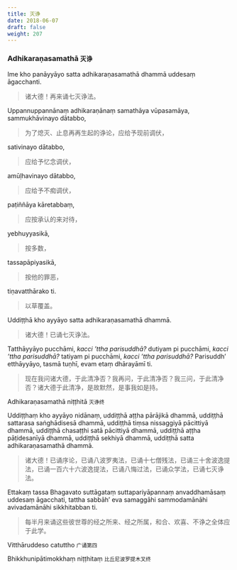 ```yaml
---
title: 灭诤
date: 2018-06-07
draft: false
weight: 207
---
```


### Adhikaraṇasamathā <small>灭诤</small>

Ime kho panāyyāyo satta adhikaraṇasamathā dhammā uddesaṃ āgacchanti.

> 诸大德！再来诵七灭诤法。

Uppannuppannānaṃ adhikaraṇānaṃ samathāya vūpasamāya, sammukhāvinayo dātabbo,

> 为了熄灭、止息再再生起的诤论，应给予现前调伏，

sativinayo dātabbo,

> 应给予忆念调伏，

amūḷhavinayo dātabbo,

> 应给予不痴调伏，

paṭiññāya kāretabbaṃ,

> 应按承认的来对待，

yebhuyyasikā,

> 按多数，

tassapāpiyasikā,

> 按他的罪恶，

tiṇavatthārako ti.

> 以草覆盖。

Uddiṭṭhā kho ayyāyo satta adhikaraṇasamathā dhammā.

> 诸大德！已诵七灭诤法。

Tatthāyyāyo pucchāmi, _kacci ’ttha parisuddhā?_ dutiyam pi pucchāmi, _kacci ’ttha parisuddhā?_ tatiyam pi pucchāmi, _kacci ’ttha parisuddhā?_ Parisuddh’ etthāyyāyo, tasmā tuṇhī, evam etaṃ dhārayāmī ti.

> 现在我问诸大德，于此清净否？我再问，于此清净否？我三问，于此清净否？诸大德于此清净，是故默然，是事我如是持。

<p class="text-center">Adhikaraṇasamathā niṭṭhitā <small>灭诤终</small></p>

Uddiṭṭhaṃ kho ayyāyo nidānaṃ, uddiṭṭhā aṭṭha pārājikā dhammā, uddiṭṭhā sattarasa saṅghādisesā dhammā, uddiṭṭhā tiṃsa nissaggiyā pācittiyā dhammā, uddiṭṭhā chasaṭṭhi satā pācittiyā dhammā, uddiṭṭhā aṭṭha pāṭidesanīyā dhammā, uddiṭṭhā sekhiyā dhammā, uddiṭṭhā satta adhikaraṇasamathā dhammā.

> 诸大德！已诵序论，已诵八波罗夷法，已诵十七僧残法，已诵三十舍波逸提法，已诵一百六十六波逸提法，已诵八悔过法，已诵众学法，已诵七灭诤法。

Ettakaṃ tassa Bhagavato suttāgataṃ suttapariyāpannaṃ anvaddhamāsaṃ uddesaṃ āgacchati, tattha sabbāh’ eva samaggāhi sammodamānāhi avivadamānāhi sikkhitabban ti.

> 每半月来诵这些彼世尊的经之所来、经之所属，和合、欢喜、不诤之全体应于此学。

<p class="text-center">Vitthāruddeso catuttho <small>广诵第四</small></p>

<p class="text-center">Bhikkhunipātimokkhaṃ niṭṭhitaṃ <small>比丘尼波罗提木叉终</small></p>
